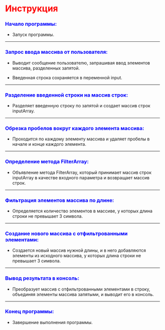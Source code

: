 # <span style="color:red"> __Инструкция__</span>

### <span style="color:blue"> __Начало программы:__ </span>

- Запуск программы.

---

### <span style="color:blue"> Запрос ввода массива от пользователя: </span>

- Выводит сообщение пользователю, запрашивая ввод элементов массива, разделенных запятой.

- Введенная строка сохраняется в переменной input.

---

### <span style="color:blue"> Разделение введенной строки на массив строк: </span>

- Разделяет введенную строку по запятой и создает массив строк inputArray.

---

### <span style="color:blue"> Обрезка пробелов вокруг каждого элемента массива: </span>

- Проходится по каждому элементу массива и удаляет пробелы в начале и конце каждого элемента.

---

### <span style="color:blue"> Определение метода FilterArray: </span>

- Объявление метода FilterArray, который принимает массив строк inputArray в качестве входного параметра и возвращает массив строк.

---

### <span style="color:blue"> Фильтрация элементов массива по длине: </span>

- Определяется количество элементов в массиве, у которых длина строки не превышает 3 символа.

---

### <span style="color:blue"> Создание нового массива с отфильтрованными элементами: </span>

- Создается новый массив нужной длины, и в него добавляются элементы из исходного массива, у которых длина строки не превышает 3 символа.

---

### <span style="color:blue"> Вывод результата в консоль: </span>

- Преобразует массив с отфильтрованными элементами в строку, объединяя элементы массива запятыми, и выводит его в консоль.

---

### <span style="color:blue"> Конец программы: </span>

- Завершение выполнения программы.